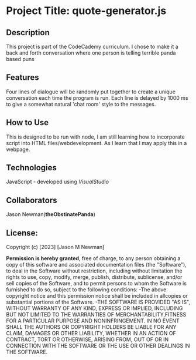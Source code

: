 Project Title: quote-generator.js
=====

Description 
---
This project is part of the CodeCademy curriculum. I chose to make it a back and forth conversation where one person is telling terrible panda based puns

Features
---
 Four lines of dialogue will be randomly put together to create a unique conversation each time the program is run. Each line is delayed by 1000 ms to give a somewhat natural 'chat room' style to the messages.

How to Use
---
 This is designed to be run with node, I am still learning how to incorporate script into HTML files/webdevelopment. As I learn that I may apply this in a webpage.

Technologies
---
JavaScript - developed using *VisualStudio*

Collaborators
---
Jason Newman(**theObstinatePanda**)

License:
---

Copyright (c) [2023] [Jason M Newman]

**Permission is hereby granted**, free of charge, to any person obtaining a copy of this software and associated documentation files (the "Software"), to deal in the Software without restriction, including without limitation the rights to use, copy, modify, merge, publish, distribute, sublicense, and/or sell copies of the Software, and to permit persons to whom the Software is furnished to do so, subject to the following conditions:
-The above copyright notice and this permission notice shall be included in allcopies or substantial portions of the Software.
-THE SOFTWARE IS PROVIDED "AS IS", WITHOUT WARRANTY OF ANY KIND, EXPRESS OR IMPLIED, INCLUDING BUT NOT LIMITED TO THE WARRANTIES OF MERCHANTABILITY,FITNESS FOR A PARTICULAR PURPOSE AND NONINFRINGEMENT. IN NO EVENT SHALL THE AUTHORS OR COPYRIGHT HOLDERS BE LIABLE FOR ANY CLAIM, DAMAGES OR OTHER LIABILITY, WHETHER IN AN ACTION OF CONTRACT, TORT OR OTHERWISE, ARISING FROM, OUT OF OR IN CONNECTION WITH THE SOFTWARE OR THE USE OR OTHER DEALINGS IN THE SOFTWARE.
